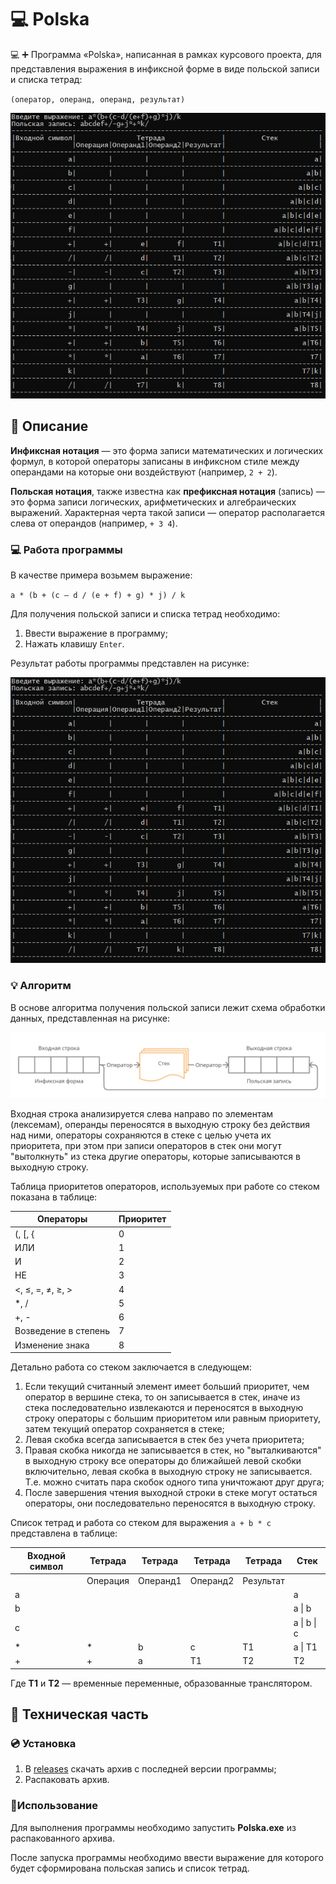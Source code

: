 # 💻 Polska

💻 ➕ Программа «Polska», написанная в рамках курсового проекта, для представления выражения в инфиксной форме в виде польской записи и списка тетрад:

`(оператор, операнд, операнд, результат)`

<div align="center"><img src="images/example.png"></div>

## 📄 Описание

**Инфиксная нотация** — это форма записи математических и логических формул, в которой операторы записаны в инфиксном стиле между операндами на которые они воздействуют (например, `2 + 2`).

**Польская нотация**, также известна как **префиксная нотация** (запись) — это форма записи логических, арифметических и алгебраических выражений. Характерная черта такой записи — оператор располагается слева от операндов (например, `+ 3 4`).

### 💻 Работа программы

В качестве примера возьмем выражение:

`a * (b + (c – d / (e + f) + g) * j) / k`

Для получения польской записи и списка тетрад необходимо:

1. Ввести выражение в программу;
2. Нажать клавишу `Enter`.

Результат работы программы представлен на рисунке:

![](images/example.png)

### 💡 Алгоритм

В основе алгоритма получения польской записи лежит схема обработки данных, представленная на рисунке:

![](images/algorithm.png)

Входная строка анализируется слева направо по элементам (лексемам), операнды переносятся в выходную строку без действия над ними, операторы сохраняются в стеке с
целью учета их приоритета, при этом при записи операторов в стек они могут "вытолкнуть" из стека другие операторы, которые записываются в выходную строку.

Таблица приоритетов операторов, используемых при работе со стеком показана в таблице:

| Операторы            | Приоритет |
|----------------------|-----------|
| (, [, {              | 0         |
| ИЛИ                  | 1         |
| И                    | 2         |
| НЕ                   | 3         |
| <, ≤, =, ≠, ≥, >     | 4         |
| *, /                 | 5         |
| +, -                 | 6         |
| Возведение в степень | 7         |
| Изменение знака      | 8         |

Детально работа со стеком заключается в следующем:

1. Если текущий считанный элемент имеет больший приоритет, чем оператор в вершине стека, то он записывается в стек, иначе из стека последовательно извлекаются и переносятся в выходную строку операторы с большим приоритетом или равным приоритету, затем текущий оператор сохраняется в стеке;
2. Левая скобка всегда записывается в стек без учета приоритета;
3. Правая скобка никогда не записывается в стек, но "выталкиваются" в выходную строку все операторы до ближайшей левой скобки включительно, левая скобка в выходную строку не записывается. Т.е. можно считать пара скобок одного типа уничтожают друг друга;
4. После завершения чтения выходной строки в стеке могут остаться операторы, они последовательно переносятся в выходную строку.

Список тетрад и работа со стеком для выражения `a + b * c` представлена в таблице:

| Входной символ | Тетрада  | Тетрада  | Тетрада  | Тетрада   | Стек        |
|----------------|----------|----------|----------|-----------|-------------|
|                | Операция | Операнд1 | Операнд2 | Результат |             |
| a              |          |          |          |           | a           |
| b              |          |          |          |           | a \| b      |
| c              |          |          |          |           | a \| b \| c |
| *              | *        | b        | c        | T1        | a \| T1     |
| +              | +        | a        | T1       | T2        | T2          |

Где **T1** и **T2** — временные переменные, образованные транслятором.

## 🔧 Техническая часть

### 💿 Установка

1. В [releases](https://github.com/snikitin-de/Polska/releases) скачать архив с последней версии программы;
2. Распаковать архив.

### 💾Использование

Для выполнения программы необходимо запустить **Polska.exe** из распакованного архива.

После запуска программы необходимо ввести выражение для которого будет сформирована польская запись и список тетрад.
